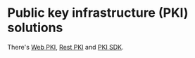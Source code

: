 ﻿---
uid: docs.lacunasoftware.com/articles/pki-guide
---
# Public key infrastructure (PKI) solutions

There's [Web PKI](../web-pki/index.md), [Rest PKI](../rest-pki/index.md) and [PKI SDK](../pki-sdk/index.md).

